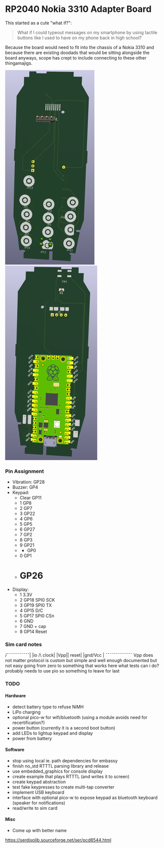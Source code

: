 # RP2040 Nokia 3310 Adapter Board

This started as a cute "what if?":

> What if I could typeout messages on my smartphone by using tactile buttons like I used to have on my phone back in high school?

Because the board would need to fit into the chassis of a Nokia 3310 and because there are existing doodads that would be sitting alongside the board anyways, scope has crept to include connecting to these other thingamajigs.

![3D render of front of adapter board](./front.jpg)
![3D render of back of adapter board](./back.jpg)

### Pin Assignment

- Vibration: GP28
- Buzzer: GP4
- Keypad:
	- Clear GP11
	- 1 GP8
	- 2 GP7
	- 3 GP22
	- 4 GP6
	- 5 GP5
	- 6 GP27
	- 7 GP2
	- 8 GP3
	- 9 GP21
	- * GP0
	- 0 GP1
	- # GP26 
- Display:
	- 1 3.3V
	- 2 GP18 SPI0 SCK
	- 3 GP19 SPI0 TX
	- 4 GP15 D/C
	- 5 GP17 SPI0 CSn
	- 6 GND
	- 7 GND + cap
	- 8 GP14 Reset

### Sim card notes
/¯¯¯¯¯¯¯¯¯¯¯|
|io /\ clock|
|Vpp|| reset|
|gnd\/Vcc   |
¯¯¯¯¯¯¯¯¯¯¯¯¯
Vpp does not matter
protocol is custom but simple and well enough documented
but not easy going from zero to something that works here
what tests can i do?
probably needs to use pio
so something to leave for last

### TODO
#### Hardware
- detect battery type to refuse NiMH
- LiPo charging
- optional pico-w for wifi/bluetooth (using a module avoids need for recertification?)
- power button (currently it is a second boot button)
- add LEDs to lightup keypad and display
- power from battery

#### Software
- stop using local ie. path dependencies for embassy
- finish no_std RTTTL parsing library and release
- use embedded_graphics for console display
- create example that plays RTTTL (and writes it to screen)
- create keypad abstraction
- test fake keypresses to create multi-tap converter
- implement USB keyboard
- interface with optional pico-w to expose keypad as bluetooth keyboard (speaker for notifications)
- read/write to sim card

#### Misc
- Come up with better name

https://serdisplib.sourceforge.net/ser/pcd8544.html

